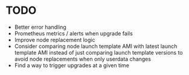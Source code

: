 # TODO

* Better error handling
* Prometheus metrics / alerts when upgrade fails
* Improve node replacement logic
* Consider comparing node launch template AMI with latest launch template AMI
  instead of just comparing launch template versions to avoid node
  replacements when only userdata changes
* Find a way to trigger upgrades at a given time
